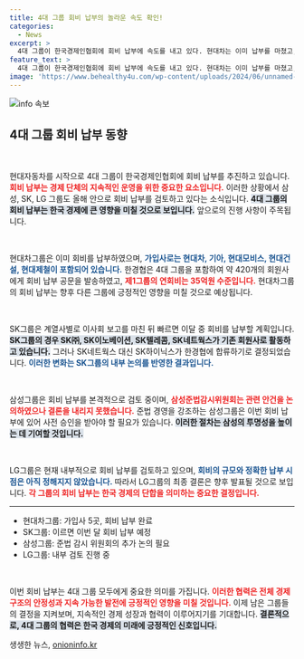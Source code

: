 ```yaml
---
title: 4대 그룹 회비 납부의 놀라운 속도 확인!
categories:
  - News
excerpt: >
  4대 그룹이 한국경제인협회에 회비 납부에 속도를 내고 있다. 현대차는 이미 납부를 마쳤고, SK는 이달 중, 삼성과 LG도 긍정 검토 중. 과연 이들의 결단이 경제에 어떤 변화를 가져올까? 클릭해 더 알아보세요!
feature_text: >
  4대 그룹이 한국경제인협회에 회비 납부에 속도를 내고 있다. 현대차는 이미 납부를 마쳤고, SK는 이달 중, 삼성과 LG도 긍정 검토 중. 과연 이들의 결단이 경제에 어떤 변화를 가져올까? 클릭해 더 알아보세요!
image: 'https://www.behealthy4u.com/wp-content/uploads/2024/06/unnamed-file.png'
---
```


<p><img src="https://www.behealthy4u.com/wp-content/uploads/2024/06/unnamed-file.png" alt="info 속보" /></p>

<h2 data-ke-size="size26">4대 그룹 회비 납부 동향</h2>

<p data-ke-size="size16">&nbsp;</p>

<p>현대자동차를 시작으로 4대 그룹이 한국경제인협회에 회비 납부를 추진하고 있습니다. <b><span style="color: #ee2323;">회비 납부는 경제 단체의 지속적인 운영을 위한 중요한 요소입니다.</span></b> 이러한 상황에서 삼성, SK, LG 그룹도 올해 안으로 회비 납부를 검토하고 있다는 소식입니다. <b><span style="background-color: #21538527;">4대 그룹의 회비 납부는 한국 경제에 큰 영향을 미칠 것으로 보입니다.</span></b> 앞으로의 진행 사항이 주목됩니다.</p>

<p data-ke-size="size16">&nbsp;</p>

<p>현대차그룹은 이미 회비를 납부하였으며, <b><span style="color: #1a5490;">가입사로는 현대차, 기아, 현대모비스, 현대건설, 현대제철이 포함되어 있습니다.</span></b> 한경협은 4대 그룹을 포함하여 약 420개의 회원사에게 회비 납부 공문을 발송하였고, <b><span style="color: #ee2323;">제1그룹의 연회비는 35억원 수준입니다.</span></b> 현대차그룹의 회비 납부는 향후 다른 그룹에 긍정적인 영향을 미칠 것으로 예상됩니다.</p>

<p data-ke-size="size16">&nbsp;</p>

<p>SK그룹은 계열사별로 이사회 보고를 마친 뒤 빠르면 이달 중 회비를 납부할 계획입니다. <b><span style="background-color: #21538527;">SK그룹의 경우 SK㈜, SK이노베이션, SK텔레콤, SK네트웍스가 기존 회원사로 활동하고 있습니다.</span></b> 그러나 SK네트웍스 대신 SK하이닉스가 한경협에 합류하기로 결정되었습니다. <b><span style="color: #1a5490;">이러한 변화는 SK그룹의 내부 논의를 반영한 결과입니다.</span></b></p>

<p data-ke-size="size16">&nbsp;</p>

<p>삼성그룹은 회비 납부를 본격적으로 검토 중이며, <b><span style="color: #ee2323;">삼성준법감시위원회는 관련 안건을 논의하였으나 결론을 내리지 못했습니다.</span></b> 준법 경영을 강조하는 삼성그룹은 이번 회비 납부에 있어 사전 승인을 받아야 할 필요가 있습니다. <b><span style="background-color: #21538527;">이러한 절차는 삼성의 투명성을 높이는 데 기여할 것입니다.</span></b></p>

<p data-ke-size="size16">&nbsp;</p>

<p>LG그룹은 현재 내부적으로 회비 납부를 검토하고 있으며, <b><span style="color: #1a5490;">회비의 규모와 정확한 납부 시점은 아직 정해지지 않았습니다.</span></b> 따라서 LG그룹의 최종 결론은 향후 발표될 것으로 보입니다. <b><span style="color: #ee2323;">각 그룹의 회비 납부는 한국 경제의 단합을 의미하는 중요한 결정입니다.</span></b> </p>

<hr>

<ul>
<li>현대차그룹: 가입사 5곳, 회비 납부 완료</li>
<li>SK그룹: 이르면 이번 달 회비 납부 예정</li>
<li>삼성그룹: 준법 감시 위원회의 추가 논의 필요</li>
<li>LG그룹: 내부 검토 진행 중</li>
</ul>

<p data-ke-size="size16">&nbsp;</p>

<p>이번 회비 납부는 4대 그룹 모두에게 중요한 의미를 가집니다. <b><span style="color: #ee2323;">이러한 협력은 전체 경제 구조의 안정성과 지속 가능한 발전에 긍정적인 영향을 미칠 것입니다.</span></b> 이제 남은 그룹들의 결정을 지켜보며, 지속적인 경제 성장과 협력이 이루어지기를 기대합니다. <b><span style="background-color: #21538527;">결론적으로, 4대 그룹의 협력은 한국 경제의 미래에 긍정적인 신호입니다.</span></b></p>
생생한 뉴스, <a href="https://onioninfo.kr" rel="dofollow">onioninfo.kr</a>


